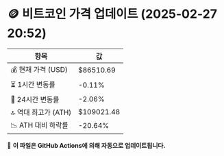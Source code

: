 # 🪙 비트코인 가격 업데이트 (2025-02-27 20:52)

| 항목                | 값 |
|--------------------|----------------|
| 💰 현재 가격 (USD) | $86510.69 |
| ⏳ 1시간 변동률    | -0.11% |
| 📆 24시간 변동률   | -2.06% |
| 🔝 역대 최고가 (ATH) | $109021.48 |
| 📉 ATH 대비 하락률 | -20.64% |

🔄 **이 파일은 GitHub Actions에 의해 자동으로 업데이트됩니다.**
